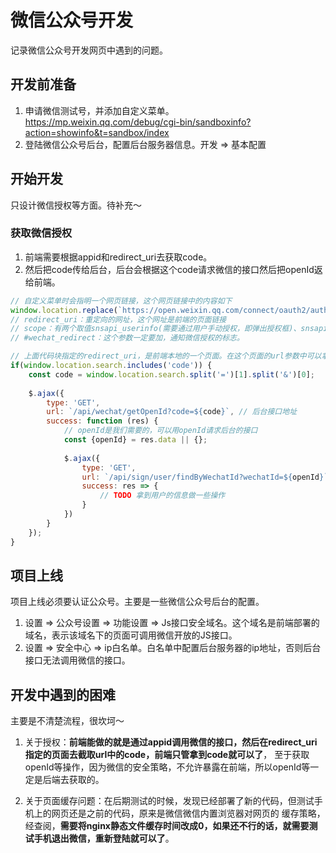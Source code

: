 # 微信公众号开发
记录微信公众号开发网页中遇到的问题。

## 开发前准备
1. 申请微信测试号，并添加自定义菜单。https://mp.weixin.qq.com/debug/cgi-bin/sandboxinfo?action=showinfo&t=sandbox/index 
2. 登陆微信公众号后台，配置后台服务器信息。开发 => 基本配置

## 开始开发
只设计微信授权等方面。待补充～

### 获取微信授权  
1. 前端需要根据appid和redirect_uri去获取code。
2. 然后把code传给后台，后台会根据这个code请求微信的接口然后把openId返给前端。
```js
// 自定义菜单时会指明一个网页链接，这个网页链接中的内容如下
window.location.replace(`https://open.weixin.qq.com/connect/oauth2/authorize?appid=wxfec6634c0e8ebc3f&redirect_uri=https://hntx-h5.hntxtd.com/mobile/signAjax.html&response_type=code&scope=snsapi_userinfo&state=STATE#wechat_redirect`);
// redirect_uri：重定向的网址，这个网址是前端的页面链接
// scope：有两个取值snsapi_userinfo(需要通过用户手动授权，即弹出授权框)、snsapi_base(静默授权，即不弹出授权框，默认能够拿到用户的信息)
// #wechat_redirect：这个参数一定要加，通知微信授权的标志。
```
```js
// 上面代码块指定的redirect_uri，是前端本地的一个页面。在这个页面的url参数中可以拿到微信返给我们的code
if(window.location.search.includes('code')) {
    const code = window.location.search.split('=')[1].split('&')[0];
    
    $.ajax({
        type: 'GET',
        url: `/api/wechat/getOpenId?code=${code}`, // 后台接口地址
        success: function (res) {
            // openId是我们需要的，可以用openId请求后台的接口
            const {openId} = res.data || {};
            
            $.ajax({
                type: 'GET',
                url: `/api/sign/user/findByWechatId?wechatId=${openId}`,
                success: res => {
                    // TODO 拿到用户的信息做一些操作
                }
            })
        }
    });
}
```

## 项目上线
项目上线必须要认证公众号。主要是一些微信公众号后台的配置。

1. 设置 => 公众号设置 => 功能设置 => Js接口安全域名。这个域名是前端部署的域名，表示该域名下的页面可调用微信开放的JS接口。
2. 设置 => 安全中心 => ip白名单。白名单中配置后台服务器的ip地址，否则后台接口无法调用微信的接口。

## 开发中遇到的困难
主要是不清楚流程，很坎坷～

1. 关于授权：**前端能做的就是通过appid调用微信的接口，然后在redirect_uri指定的页面去截取url中的code，前端只管拿到code就可以了**，
    至于获取openId等操作，因为微信的安全策略，不允许暴露在前端，所以openId等一定是后端去获取的。

2. 关于页面缓存问题：在后期测试的时候，发现已经部署了新的代码，但测试手机上的网页还是之前的代码，原来是微信微信内置浏览器对网页的
    缓存策略，经查阅，**需要将nginx静态文件缓存时间改成0，如果还不行的话，就需要测试手机退出微信，重新登陆就可以了**。

